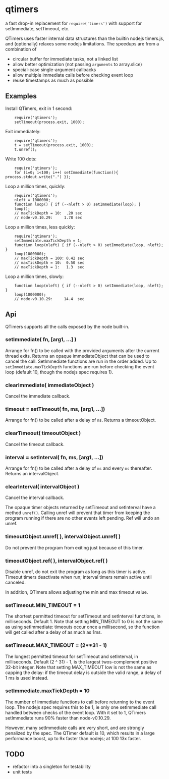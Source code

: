 qtimers
=======

a fast drop-in replacement for `require('timers')` with support for
setImmediate, setTimeout, etc.

QTimers uses faster internal data structures than the builtin nodejs
timers.js, and (optionally) relaxes some nodejs limitations.  The speedups are
from a combination of

- circular buffer for immediate tasks, not a linked list
- allow better optimization (not passing `arguments` to array.slice)
- special-case single-argument callbacks
- allow multiple immediate calls before checking event loop
- reuse timestamps as much as possible


Examples
--------

Install QTimers, exit in 1 second:

        require('qtimers');
        setTimeout(process.exit, 1000);

Exit immediately:

        require('qtimers');
        t = setTimeout(process.exit, 1000);
        t.unref();

Write 100 dots:

        require('qtimers');
        for (i=0; i<100; i++) setImmediate(function(){ process.stdout.write(".") });

Loop a million times, quickly:

        require('qtimers');
        nleft = 1000000;
        function loop() { if (--nleft > 0) setImmediate(loop); }
        loop();
        // maxTickDepth = 10:  .20 sec
        // node-v0.10.29:     1.78 sec

Loop a million times, less quickly:

        require('qtimers');
        setImmediate.maxTickDepth = 1;
        function loop(nleft) { if (--nleft > 0) setImmediate(loop, nleft); }
        loop(1000000);
        // maxTickDepth = 100: 0.42 sec
        // maxTickDepth = 10:  0.50 sec
        // maxTickDepth = 1:   1.3  sec

Loop a million times, slowly:

        function loop(nleft) { if (--nleft > 0) setImmediate(loop, nleft); }
        loop(1000000);
        // node-v0.10.29:     14.4  sec


Api
---

QTimers supports all the calls exposed by the node built-in.

### setImmediate( fn, [arg1, ...] )

Arrange for fn() to be called with the provided arguments after the current
thread exits.  Returns an opaque immediateObject that can be used to cancel
the call.  SetImmediate functions are run in the order added.  Up to
`setImmediate.maxTickDepth` functions are run before checking the event loop
(default 10, though the nodejs spec requires 1).

### clearImmediate( immediateObject )

Cancel the immediate callback.

### timeout = setTimeout( fn, ms, [arg1, ...])

Arrange for fn() to be called after a delay of `ms`.  Returns a timeoutObject.

### clearTimeout( timeoutObject )

Cancel the timeout callback.

### interval = setInterval( fn, ms, [arg1, ...])

Arrange for fn() to be called after a delay of `ms` and every `ms` thereafter.
Returns an intervalObject.

### clearInterval( intervalObject )

Cancel the interval callback.


The opaque timer objects returned by setTimeout and setInterval have a method
`unref()`.  Calling unref will prevent that timer from keeping the program
running if there are no other events left pending.  Ref will undo an unref.

### timeoutObject.unref( ), intervalObject.unref( )

Do not prevent the program from exiting just because of this timer.

### timeoutObject.ref( ), intervalObject.ref( )

Disable unref, do not exit the program as long as this timer is active.
Timeout timers deactivate when run; interval timers remain active until
canceled.


In addition, QTimers allows adjusting the min and max timeout value.

### setTimeout.MIN_TIMEOUT = 1

The shortest permitted timeout for setTimeout and setInterval functions, in
milliseconds.  Default 1.  Note that setting MIN_TIMEOUT to 0 is not the same
as using setImmediate:  timeouts occur once a millisecond, so the function
will get called after a delay of as much as 1ms.

### setTimeout.MAX_TIMEOUT = (2**31 - 1)

The longest permitted timeout for setTimeout and setInterval, in milliseconds.
Default (2 ^ 31) - 1, is the largest twos-complement positive 32-bit integer.
Note that setting MAX_TIMEOUT low is not the same as capping the delay:  if
the timeout delay is outside the valid range, a delay of 1 ms is used instead.

### setImmediate.maxTickDepth = 10

The number of immediate functions to call before returning to the event loop.
The nodejs spec requires this to be 1, ie only one setImmediate call handled
between checks of the event loop.  With it set to 1, QTimers setImmediate runs
90% faster than node-v0.10.29.

However, many setImmediate calls are very short, and are strongly penalized by
the spec.  The QTimer default is 10, which results in a large performance
boost, up to 9x faster than nodejs; at 100 13x faster.

<!--
Note that setting this value too low (or to 1) is a false optimization, since
nodejs runs all setTimeout timers that expire together in one bunch without
checking the event loop between calls.  Calling multiple setImmediate
functions is no worse than having multiple timers time out together.
-->


TODO
----

- refactor into a singleton for testability
- unit tests
